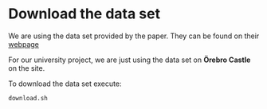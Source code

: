 # Download the data set

We are using the data set provided by the paper. They can be found on their [webpage](http://www.maths.lth.se/matematiklth/personal/calle/dataset/dataset.html)

For our university project, we are just using the data set on **Örebro Castle** on the site.

To download the data set execute:
```
download.sh
```
